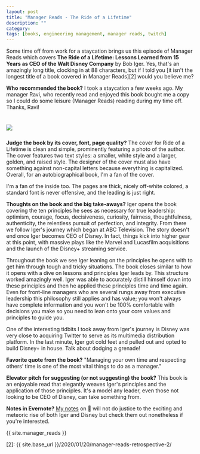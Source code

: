 ```yaml
---
layout: post
title: "Manager Reads - The Ride of a Lifetime"
description: ""
category: 
tags: [books, engineering management, manager reads, twitch]
---
```


Some time off from work for a staycation brings us this episode of Manager Reads which covers **The Ride of a Lifetime: Lessons Learned from 15 Years as CEO of the Walt Disney Company** by Bob Iger. Yes, that's an amazingly long title, clocking in at 88 characters, but if I told you [it isn't the longest title of a book covered in Manager Reads][2] would you believe me?

**Who recommended the book?** I took a staycation a few weeks ago. My manager Ravi, who recently read and enjoyed this book bought me a copy so I could do some leisure (Manager Reads) reading during my time off. Thanks, Ravi!

<div>
    <img class="rounded-corners" style="max-width: 350px; border: 1px; margin-top: 24px;" src="{{ site.images2020 }}/06-28/ride-of-a-lifetime.jpg"/>
    <p class="caption-text" style="line-height: 1.5em; margin-bottom: 24px;"><strong></strong></p>
</div>

**Judge the book by its cover, font, page quality?** The cover for Ride of a Lifetime is clean and simple, prominently featuring a photo of the author. The cover features two text styles: a smaller, white style and a larger, golden, and raised style. The designer of the cover must also have something against non-capital letters because everything is capitalized. Overall, for an autobiographical book, I'm a fan of the cover.

I'm a fan of the inside too. The pages are thick, nicely off-white colored, a standard font is never offensive, and the leading is just right.

**Thoughts on the book and the big take-aways?** Iger opens the book covering the ten principles he sees as necessary for true leadership: optimism, courage, focus, decisiveness, curiosity, fairness, thoughtfulness, authenticity, the relentless pursuit of perfection, and integrity. From there we follow Iger's journey which began at ABC Television. The story doesn't end once Iger becomes CEO of Disney. In fact, things kick into higher gear at this point, with massive plays like the Marvel and Lucasfilm acquisitions and the launch of the Disney+ streaming service.

Throughout the book we see Iger leaning on the principles he opens with to get him through tough and tricky situations. The book closes similar to how it opens with a dive on lessons and principles Iger leads by. This structure worked amazingly well. Iger was able to accurately distill himself down into these principles and then he applied these principles time and time again. Even for front-line managers who are several rungs away from executive leadership this philosophy still applies and has value; you won't always have complete information and you won't be 100% comfortable with decisions you make so you need to lean onto your core values and principles to guide you.

One of the interesting tidbits I took away from Iger's journey is Disney was very close to acquiring Twitter to serve as its multimedia distribution platform. In the last minute, Iger got cold feet and pulled out and opted to build Disney+ in house. Talk about dodging a grenade!

**Favorite quote from the book?** "Managing your own time and respecting others’ time is one of the most vital things to do as a manager."

**Elevator pitch for suggesting (or not suggesting) the book?** This book is an enjoyable read that elegantly weaves Iger's principles and the application of those principles. It's a model any leader, even those not looking to be CEO of Disney, can take something from.

**Notes in Evernote?** [My notes][1] on 🐘 will not do justice to the exciting and meteoric rise of both Iger and Disney but check them out nonetheless if you're interested.

{{ site.manager_reads }}

[1]: https://www.evernote.com/l/AORzvNs46GJAZpx7yLXTjHkjV-ahWHhlMik
[2]: {{ site.base_url }}/2020/01/20/manager-reads-retrospective-2/
